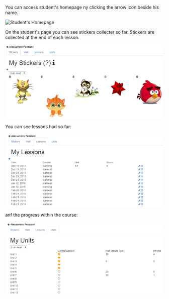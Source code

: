 You can access student's homepage ny clicking the arrow icon beside his name.

![Student's Homepage](/wiki/images/user.png)

On the student's page you can see stickers collecter so far. Stickers are collected at the end of each lesson.

![Stickers](/wiki/images/stickers.png)

You can see lessons had so far:

![Lessons](/wiki/images/lessons.png)

anf the progress within the course:

![Progress](/wiki/images/progress.png)